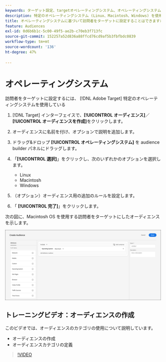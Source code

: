 ```yaml
---
keywords: ターゲット設定、targetオペレーティングシステム、オペレーティングシステム、target os、os、target linux、linux、ターゲットウィンドウ、windows、target Macintosh、Macintosh、mac、ターゲットmac、win、ターゲットwin
description: 特定のオペレーティングシステム (Linux、Macintosh、Windows) を使用している訪問者をターゲットにする方法を説明します。
title: オペレーティングシステムに基づいて訪問者をターゲットに設定することはできますか？
feature: Audiences
exl-id: 0d6b6b1c-5c00-49f5-ae2b-c70eb3f713fc
source-git-commit: 152257a52d836a88ffcd76cd9af5b3fbfbdc0839
workflow-type: tm+mt
source-wordcount: '136'
ht-degree: 47%

---
```


# オペレーティングシステム

訪問者をターゲットに設定するには、 [!DNL Adobe Target] 特定のオペレーティングシステムを使用している

1. [!DNL Target] インターフェイスで、**[!UICONTROL オーディエンス]**／**[!UICONTROL オーディエンスを作成]**&#x200B;をクリックします。
1. オーディエンスに名前を付け、オプションで説明を追加します。
1. ドラッグ&amp;ドロップ **[!UICONTROL オペレーティングシステム]** を audience builder パネルにドラッグします。
1. 「**[!UICONTROL 選択]**」をクリックし、次のいずれかのオプションを選択します。

   * Linux
   * Macintosh
   * Windows

1. （オプション）オーディエンス用の追加のルールを設定します。
1. 「 **[!UICONTROL 完了]**」をクリックします。

次の図に、Macintosh OS を使用する訪問者をターゲットにしたオーディエンスを示します。

![](assets/target_os.png)

## トレーニングビデオ：オーディエンスの作成

このビデオでは、オーディエンスのカテゴリの使用について説明しています。

* オーディエンスの作成
* オーディエンスカテゴリの定義

>[!VIDEO](https://video.tv.adobe.com/v/17392)
